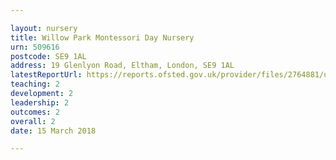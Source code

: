 ```yaml
---

layout: nursery
title: Willow Park Montessori Day Nursery
urn: 509616
postcode: SE9 1AL
address: 19 Glenlyon Road, Eltham, London, SE9 1AL
latestReportUrl: https://reports.ofsted.gov.uk/provider/files/2764881/urn/509616.pdf
teaching: 2
development: 2
leadership: 2
outcomes: 2
overall: 2
date: 15 March 2018

---
```

